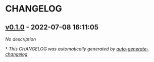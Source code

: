 # CHANGELOG

## [v0.1.0](https://github.com/indigo-tangerine/terraform-aws-itc-ecs/releases/tag/v0.1.0) - 2022-07-08 16:11:05

*No description*

\* *This CHANGELOG was automatically generated by [auto-generate-changelog](https://github.com/BobAnkh/auto-generate-changelog)*
